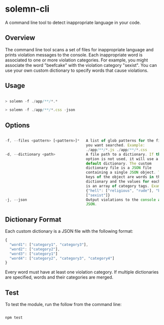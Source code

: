 # solemn-cli
A command line tool to detect inappropriate language in your code.

## Overview
The command line tool scans a set of files for inappropriate language and prints violation messages to the console.  Each inappropriate word is associated to one or more violation categories.  For example, you might associate the word "beefcake" with the violation category "sexist".  You can use your own custom dictionary to specify words that cause violations.

## Usage
```js

> solemn -f ./app/**/*.*

> solemn -f ./app/**/*.css -json

```

## Options
```js

-f, --files <pattern> [<pattern>]*   A list of glob patterns for the files
                                     you want searched. Example:
                                     ./app/**/*.js ./app/**/*.css
-d, --dictionary <path>              A file path to a dictionary. If this
                                     option is not used, it will use a
                                     default dictionary. The custom
                                     dictionary file is a JSON file
                                     containing a single JSON object. The
                                     keys of the object are words in the
                                     dictionary and the values for each key
                                     is an array of category tags. Example:
                                     {"hell": ["religious", "rude"], "babe":
                                     ["sexist"]}
-j, --json                           Output violations to the console as
                                     JSON.

```

## Dictionary Format
Each custom dictionary is a JSON file with the following format:

```js
{
  "word1": ["category1", "category3"],
  "word2": ["category2"],
  "word3": ["category1"]
  "word4": ["category2", "category3", "category4"]
}
```

Every word must have at least one violation category.  If multiple dictionaries are specified, words and their categories are merged.

## Test
To test the module, run the follow from the command line:
```js

npm test
